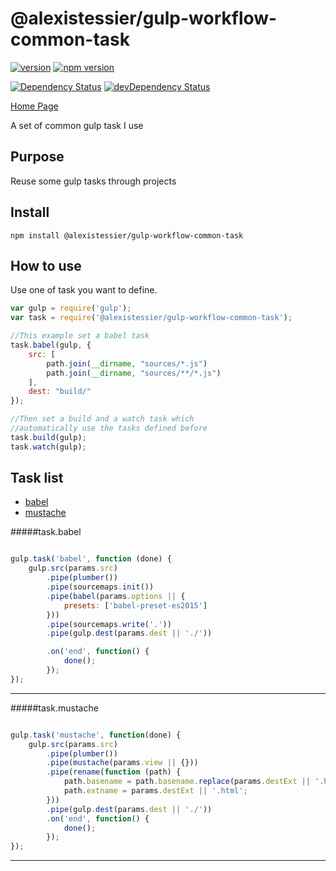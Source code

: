 @alexistessier/gulp-workflow-common-task
================

[![version](https://img.shields.io/badge/version-1.0.4-blue.svg)](https://github.com/AlexisTessier/gulp-workflow-common-task#readme)
[![npm version](https://badge.fury.io/js/%40alexistessier%2Fgulp-workflow-common-task.svg)](https://badge.fury.io/js/%40alexistessier%2Fgulp-workflow-common-task)

[![Dependency Status](https://david-dm.org/AlexisTessier/gulp-workflow-common-task.svg)](https://david-dm.org/AlexisTessier/gulp-workflow-common-task)
[![devDependency Status](https://david-dm.org/AlexisTessier/gulp-workflow-common-task/dev-status.svg)](https://david-dm.org/AlexisTessier/gulp-workflow-common-task#info=devDependencies)

[Home Page](https://github.com/AlexisTessier/gulp-workflow-common-task#readme)

A set of common gulp task I use

Purpose
-------

Reuse some gulp tasks through projects

Install
-------

```
npm install @alexistessier/gulp-workflow-common-task
```

How to use
----------

Use one of task you want to define.

```javascript
var gulp = require('gulp');
var task = require('@alexistessier/gulp-workflow-common-task');

//This example set a babel task
task.babel(gulp, {
	src: [
		path.join(__dirname, "sources/*.js")
		path.join(__dirname, "sources/**/*.js")
	],
	dest: "build/"
});

//Then set a build and a watch task which
//automatically use the tasks defined before
task.build(gulp);
task.watch(gulp);
```

Task list
---------

- [babel](#taskbabel)
- [mustache](#taskmustache)


#####task.babel
```javascript

gulp.task('babel', function (done) {
	gulp.src(params.src)
		.pipe(plumber())
		.pipe(sourcemaps.init())
		.pipe(babel(params.options || {
			presets: ['babel-preset-es2015']
		}))
		.pipe(sourcemaps.write('.'))
		.pipe(gulp.dest(params.dest || './'))

		.on('end', function() {
			done();
		});
});

```
----------

#####task.mustache
```javascript

gulp.task('mustache', function(done) {
	gulp.src(params.src)
		.pipe(plumber())
		.pipe(mustache(params.view || {}))
		.pipe(rename(function (path) {
			path.basename = path.basename.replace(params.destExt || '.html', '');
			path.extname = params.destExt || '.html';
		}))
		.pipe(gulp.dest(params.dest || './'))
		.on('end', function() {
			done();
		});
});	

```
----------
